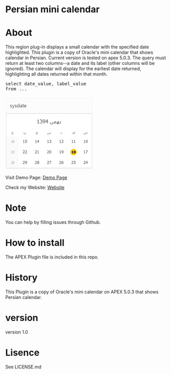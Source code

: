 # Persian mini calendar

# About
This region plug-in displays a small calendar with the specified date highlighted. This plugin is a copy of Oracle's mini calendar that shows calendar in Persian. Current version is tested on apex 5.0.3.
The query must return at least two columns--a date and its label (other columns will be ignored). The calendar will display for the earliest date returned, highlighting all dates returned within that month.

<pre>
select date_value, label_value
from ...
</pre>

![ScreenShot](https://raw.githubusercontent.com/iranapex/Persian-Mini-Calendar/master/iranapex.png)

Visit Demo Page: [Demo Page](https://apex.oracle.com/pls/apex/f?p=36979:205)

Check my Website: [Website](http://iranapex.ir)

# Note
You can help by filling issues through Github.

# How to install
The APEX Plugin file is included in this repo.

# History
This Plugin is a copy of Oracle's mini calendar on APEX 5.0.3 that shows Persian calendar.

# version
version 1.0

# Lisence
See LICENSE.md
